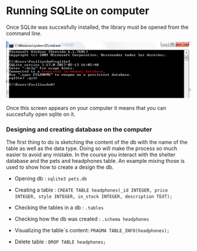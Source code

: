 # Running SQLite on computer

Once SQLite was succesfully installed, the library must be opened from the command line.

![](/assets/command_sqlite.png)

Once this screen appears on your computer it means that you can succesfully open sqlite on it.

### Designing and creating database on the computer

The first thing to do is sketching the content of the db with the name of the table as well as the data type. Doing so will make the process so much easier to avoid any mistake. In the course you interact with the shelter database and the pets and headphones table. An example mixing those is used to show how to create a design the db.

* Opening db : `sqlite3 pets.db`

* Creating a table : `CREATE TABLE headphones(_id INTEGER, price INTEGER, style INTEGER, in_stock INTEGER, description TEXT);`

* Checking the tables in a db : `.tables`

* Checking how the db was created : `.schema headphones`

* Visualizing the table´s content: `PRAGMA TABLE_INFO(headphones);`

* Delete table : `DROP TABLE headphones;`



